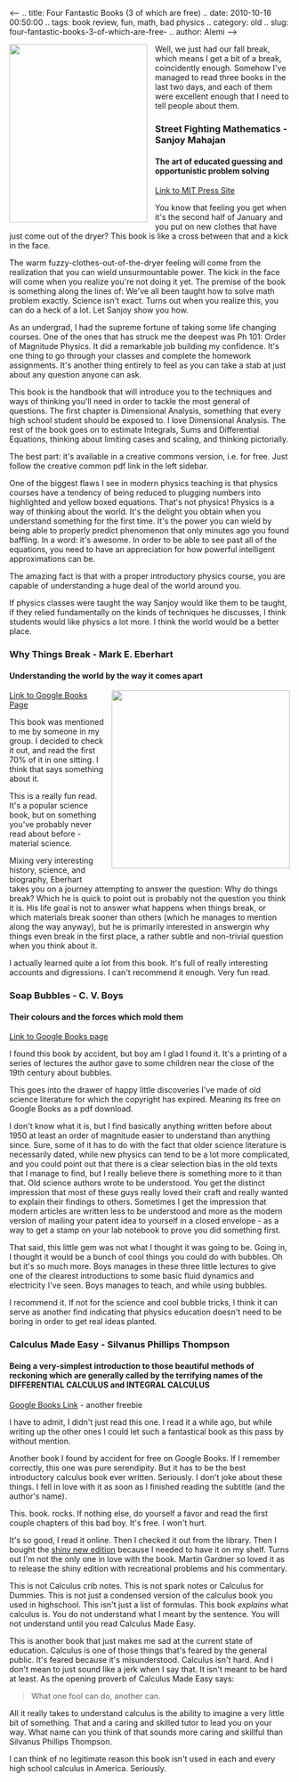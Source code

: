 <--
.. title: Four Fantastic Books (3 of which are free)
.. date: 2010-10-16 00:50:00
.. tags: book review, fun, math, bad physics
.. category: old
.. slug: four-fantastic-books-3-of-which-are-free-
.. author: Alemi
-->


<a href="http://4.bp.blogspot.com/_YOjDhtygcuA/TLkO7BNOPnI/AAAAAAAAAOo/uIuwbUHkVtU/s1600/9780262514293-f30.jpg" imageanchor="1" style="clear: left; float: left; margin-bottom: 1em; margin-right: 1em;"><img border="0" height="320" src="http://4.bp.blogspot.com/_YOjDhtygcuA/TLkO7BNOPnI/AAAAAAAAAOo/uIuwbUHkVtU/s320/9780262514293-f30.jpg" width="248" /></a>Well, we just had our fall break, which means I get a bit of a break, coincidently enough.  Somehow I've managed to read three books in the last two days, and each of them were excellent enough that I need to tell people about them.
<h3>Street Fighting Mathematics - Sanjoy Mahajan </h3><h4>The art of educated guessing and opportunistic problem solving </h4><div><a href="http://mitpress.mit.edu/catalog/item/default.asp?ttype=2&tid=12156">Link to MIT Press Site</a>

You know that feeling you get when it's the second half of January and you put on new clothes that have just come out of the dryer?  This book is like a cross between that and a kick in the face.  

The warm fuzzy-clothes-out-of-the-dryer feeling will come from the realization that you can wield unsurmountable power.  The kick in the face will come when you realize you're not doing it yet.
<a name='more'></a>
The premise of the book is something along the lines of:  We've all been taught how to solve math problem exactly.  Science isn't exact.  Turns out when you realize this, you can do a heck of a lot.  Let Sanjoy show you how.

As an undergrad, I had the supreme fortune of taking some life changing courses.  One of the ones that has struck me the deepest was Ph 101: Order of Magnitude Physics.  It did a remarkable job building my confidence.  It's one thing to go through your classes and complete the homework assignments.  It's another thing entirely to feel as you can take a stab at just about any question anyone can ask.

This book is the handbook that will introduce you to the techniques and ways of thinking you'll need in order to tackle the most general of questions.  The first chapter is Dimensional Analysis, something that every high school student should be exposed to. I love Dimensional Analysis.  The rest of the book goes on to estimate Integrals, Sums and Differential Equations, thinking about limiting cases and scaling, and thinking pictorially.  

The best part:  it's available in a creative commons version, i.e. for free.  Just follow the creative common pdf link in the left sidebar.


One of the biggest flaws I see in modern physics teaching is that physics courses have a tendency of being reduced to plugging numbers into highlighted and yellow boxed equations.  That's not physics!  Physics is a way of thinking about the world.  It's the delight you obtain when you understand something for the first time.  It's the power you can wield by being able to properly predict phenomenon that only minutes ago you found baffling.  In a word: it's awesome.  In order to be able to see past all of the equations, you need to have an appreciation for how powerful intelligent approximations can be.

The amazing fact is that with a proper introductory physics course, you are capable of understanding a huge deal of the world around you. 

If physics classes were taught the way Sanjoy would like them to be taught, if they relied fundamentally on the kinds of techniques he discusses, I think students would like physics a lot more.  I think the world would be a better place.  
</div>


<h3>Why Things Break  - Mark E. Eberhart </h3><h4>Understanding the world by the way it comes apart </h4><div class="separator" style="clear: both; text-align: center;"><a href="http://2.bp.blogspot.com/_YOjDhtygcuA/TLkXVqJBxlI/AAAAAAAAAOs/WEGJaROjFhI/s1600/4115MFY61ML._SS500_.jpg" imageanchor="1" style="clear: right; float: right; margin-bottom: 1em; margin-left: 1em;"><img border="0" height="320" src="http://2.bp.blogspot.com/_YOjDhtygcuA/TLkXVqJBxlI/AAAAAAAAAOs/WEGJaROjFhI/s320/4115MFY61ML._SS500_.jpg" width="320" /></a></div>
<a href="http://books.google.com/books?id=wo9wGKk9MVsC&printsec=frontcover&dq=Why+Things+Break&hl=eo&ei=4Be5TJ6jPIL48Aa2uKzPDg&sa=X&oi=book_result&ct=result&resnum=1&ved=0CCUQ6AEwAA#v=onepage&q&f=false">Link to Google Books Page</a>

This book was mentioned to me by someone in my group.  I decided to check it out, and read the first 70% of it in one sitting.  I think that says something about it.  

This is a really fun read.  It's a popular science book, but on something you've probably never read about before - material science.

Mixing very interesting history, science, and biography, Eberhart takes you on a journey attempting to answer the question: Why do things break?  Which he is quick to point out is probably not the question you think it is.  His life goal is not to answer what happens when things break, or which materials break sooner than others (which he manages to mention along the way anyway), but he is primarily interested in answergin why things even break in the first place, a rather subtle and non-trivial question when you think about it.

I actually learned quite a lot from this book.  It's full of really interesting accounts and digressions.  I can't recommend it enough.  Very fun read.


<h3>Soap Bubbles - C. V. Boys </h3><h4>Their colours and the forces which mold them </h4>
<a href="http://books.google.com/books?id=EcgCKTPYqCIC&printsec=frontcover&source=gbs_atb#v=onepage&q&f=false">Link to Google Books page</a>

I found this book by accident, but boy am I glad I found it.  It's a printing of a series of lectures the author gave to some children near the close of the 19th century about bubbles.

This goes into the drawer of happy little discoveries I've made of old science literature for which the copyright has expired.  Meaning its free on Google Books as a pdf download.  

I don't know what it is, but I find basically anything written before about 1950 at least an order of magnitude easier to understand than anything since.  Sure, some of it has to do with the fact that older science literature is necessarily dated, while new physics can tend to be a lot more complicated, and you could point out that there is a clear selection bias in the old texts that I manage to find, but I really believe there is something more to it than that.  Old science authors wrote to be understood.  You get the distinct impression that most of these guys really loved their craft and really wanted to explain their findings to others.  Sometimes I get the impression that modern articles are written less to be understood and more as the modern version of mailing your patent idea to yourself in a closed envelope - as a way to get a stamp on your lab notebook to prove you did something first.

That said, this little gem was not what I thought it was going to be.  Going in, I thought it would be a bunch of cool things you could do with bubbles.  Oh but it's so much more.  Boys manages in these three little lectures to give one of the clearest introductions to some basic fluid dynamics and electricity I've seen.  Boys manages to teach, and while using bubbles.

I recommend it.  If not for the science and cool bubble tricks, I think it can serve as another find indicating that physics education doesn't need to be boring in order to get real ideas planted.


<h3>Calculus Made Easy - Silvanus Phillips Thompson </h3><h4>Being a very-simplest introduction to those beautiful methods of reckoning which are generally called by the terrifying names of the DIFFERENTIAL CALCULUS and INTEGRAL CALCULUS</h4>
<a href="http://books.google.com/books?id=BrhBAAAAYAAJ&printsec=frontcover&dq=Calculus+Made+Easy&hl=eo&ei=WRu5TKDJLsT38Ab4wNiaDw&sa=X&oi=book_result&ct=result&resnum=1&ved=0CCoQ6AEwAA#v=onepage&q&f=false">Google Books Link</a> - another freebie

I have to admit, I didn't just read this one.  I read it a while ago, but while writing up the other ones I could let such a fantastical book as this pass by without mention.

Another book I found by accident for free on Google Books.  If I remember correctly, this one was pure serendipity.  But it has to be the best introductory calculus book ever written.  Seriously.  I don't joke about these things.  I fell in love with it as soon as I finished reading the subtitle (and the author's name).

This. book. rocks.  If nothing else, do yourself a favor and read the first couple chapters of this bad boy.  It's free.  I won't hurt.

It's so good, I read it online.  Then I checked it out from the library.  Then I bought the <a href="http://www.amazon.com/Calculus-Made-Easy-CALCULUS-MADE/dp/B001TIKS36/ref=sr_1_4?ie=UTF8&qid=1287200177&sr=8-4">shiny new edition</a> because I needed to have it on my shelf.  Turns out I'm not the only one in love with the book.  Martin Gardner so loved it as to release the shiny edition with recreational problems and his commentary.

This is not Calculus crib notes.  This is not spark notes or Calculus for Dummies.  This is not just a condensed version of the calculus book you used in highschool.  This isn't just a list of formulas.  This book <i>explains</i> what calculus is.  You do not understand what I meant by the sentence.  You will not understand until you read Calculus Made Easy.

This is another book that just makes me sad at the current state of education.  Calculus is one of those things that's feared by the general public.  It's feared because it's misunderstood.  Calculus isn't hard.  And I don't mean to just sound like a jerk when I say that.  It isn't meant to be hard at least.  As the opening proverb of Calculus Made Easy says:
<blockquote>What one fool can do, another can.</blockquote>
All it really takes to understand calculus is the ability to imagine a very little bit of something.  That and a caring and skilled tutor to lead you on your way.  What name can you think of that sounds more caring and skillful than Silvanus Phillips Thompson.  

I can think of no legitimate reason this book isn't used in each and every high school calculus in America.  Seriously.
